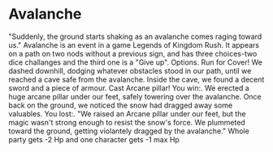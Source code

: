 # Avalanche

"Suddenly, the ground starts shaking as an avalanche comes raging toward us."
Avalanche is an event in a game Legends of Kingdom Rush. It appears on a path on two nods without a previous sign, and has three choices-two dice challanges and the third one is a "Give up".
Options.
Run for Cover!
We dashed downhill, dodging whatever obstacles stood in our path, until we reached a cave safe from the avalanche.
Inside the cave, we found a decent sword and a piece of armour.
Cast Arcane pillar!
You win:.
We erected a huge arcane pillar under our feet, safely towering over the avalanche.
Once back on the ground, we noticed the snow had dragged away some valuables.
You lost:.
"We raised an Arcane pillar under our feet, but the magic wasn't strong enough to resist the snow's force. We plummeted toward the ground, getting violantely dragged by the avalanche."
Whole party gets -2 Hp and one character gets -1 max Hp